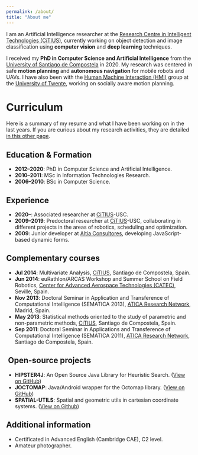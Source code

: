 ```yaml
---
permalink: /about/
title: "About me"
---
```


I am an Artificial Intelligence researcher at the [Research Centre in Intelligent Technologies (CiTIUS)](http://www.citius.usc.es/), currently working on object detection and image classification using **computer vision** and **deep learning** techniques.

I received my **PhD in Computer Science and Artificial Intelligence** from the [University of Santiago de Compostela](http://www.usc.es/) in 2020. My research was centered in safe **motion planning** and **autonomous navigation** for mobile robots and UAVs. I have also been with the [Human Machine Interaction (HMI)](https://www.utwente.nl/en/eemcs/hmi/) group at the [University of Twente](https://www.utwente.nl/en/), working on socially aware motion planning.


# Curriculum
Here is a summary of my resume and what I have been working on in the last years. If you are curious about my research activities, they are detailed [in this other page](/research).

## Education & Formation
- **2012–2020**: PhD in Computer Science and Artificial Intelligence.
- **2010–2011**: MSc in Information Technologies Research.
- **2006–2010**: BSc in Computer Science.

## Experience
- **2020–**: Associated researcher at [CiTIUS](http://citius.usc.es/)-USC.
- **2009–2019**: Predoctoral researcher at [CiTIUS](http://citius.usc.es/)-USC,  collaborating in different projects in the areas of robotics, scheduling and optimization.
- **2009**: Junior developer at [Altia Consultores](http://www.altia.es/), developing JavaScript-based dynamic forms.

## Complementary courses
- **Jul 2014**: Multivariate Analysis, [CiTIUS](http://citius.usc.es/), Santiago de Compostela, Spain.
- **Jun 2014**: euRathlon/ARCAS Workshop and Summer School on Field Robotics, [Center for Advanced Aerospace Technologies (CATEC)](http://www.catec.aero/en), Seville, Spain.
- **Nov 2013**: Doctoral Seminar in Application and Transference of Computational Intelligence (SEMATICA 2013), [ATICA Research Network](http://www.cs.upc.edu/atica/), Madrid, Spain.
- **May 2013**: Statistical methods oriented to the study of parametric and non-parametric methods, [CiTIUS](http://citius.usc.es/), Santiago de Compostela, Spain.
- **Sep 2011**: Doctoral Seminar in Applications and Transference of Computational Intelligence (SEMATICA 2011), [ATICA Research Network](http://www.cs.upc.edu/atica/), Santiago de Compostela, Spain.

##  Open-source projects
- **HIPSTER4J**: An Open Source Java Library for Heuristic Search. ([View on GitHub](http://www.hipster4j.org))
- **JOCTOMAP**: Java/Android wrapper for the Octomap library. ([View on GitHub](https://github.com/gonzalezsieira/joctomap))
- **SPATIAL-UTILS**: Spatial and geometric utils in cartesian coordinate systems. ([View on Github](https://github.com/gonzalezsieira/spatial-utils))

## Additional information
- Certificated in Advanced English (Cambridge CAE), C2 level.
- Amateur photographer.